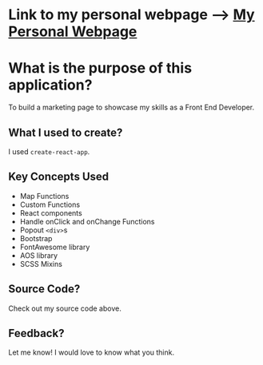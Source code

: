# Link to my personal webpage --> [My Personal Webpage](http://russelltheprogrammer.github.io/personal-webpage/)


# What is the purpose of this application?

To build a marketing page to showcase my skills as a Front End Developer.

## What I used to create?

I used ```create-react-app```.

## Key Concepts Used

+ Map Functions
+ Custom Functions
+ React components
+ Handle onClick and onChange Functions
+ Popout ```<div>```s
+ Bootstrap
+ FontAwesome library
+ AOS library
+ SCSS Mixins

## Source Code?

Check out my source code above.

## Feedback?

Let me know! I would love to know what you think.